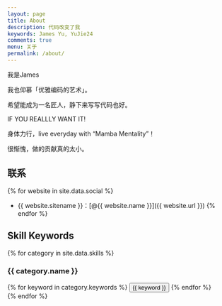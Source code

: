 ```yaml
---
layout: page
title: About
description: 代码改变了我
keywords: James Yu, YuJie24
comments: true
menu: 关于
permalink: /about/
---
```


我是James

我也仰慕「优雅编码的艺术」。

希望能成为一名匠人，静下来写写代码也好。

IF YOU REALLLY WANT IT!

身体力行，live everyday with “Mamba Mentality”！

很惭愧，做的贡献真的太小。

## 联系

{% for website in site.data.social %}
* {{ website.sitename }}：[@{{ website.name }}]({{ website.url }})
{% endfor %}

## Skill Keywords

{% for category in site.data.skills %}


### {{ category.name }}
<div class="btn-inline">
{% for keyword in category.keywords %}
<button class="btn btn-outline" type="button">{{ keyword }}</button>
{% endfor %}
</div>
{% endfor %}
